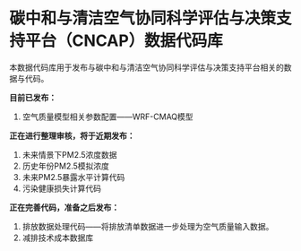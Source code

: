 # 碳中和与清洁空气协同科学评估与决策支持平台（CNCAP）数据代码库
本数据代码库用于发布与碳中和与清洁空气协同科学评估与决策支持平台相关的数据与代码。

**目前已发布：**
1. 空气质量模型相关参数配置——WRF-CMAQ模型


**正在进行整理审核，将于近期发布：**
1. 未来情景下PM2.5浓度数据
2. 历史年份PM2.5模拟浓度
3. 未来PM2.5暴露水平计算代码
4. 污染健康损失计算代码



**正在完善代码，准备之后发布：**
1. 排放数据处理代码——将排放清单数据进一步处理为空气质量输入数据。
2. 减排技术成本数据库

